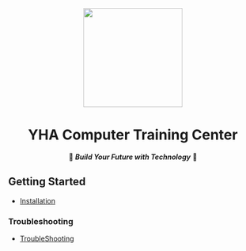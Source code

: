 <!-- header  -->

<div align=center>

<img src="./public/image/logo/logo.png" width="200px">

# YHA Computer Training Center   

🔆 ***Build Your Future with Technology*** 🔆

</div>

<!-- content  -->

## Getting Started

- [Installation](https://github.com/YHA-Center/yha-website/blob/main/guide/getting-started.md)


### Troubleshooting

- [TroubleShooting](https://github.com/YHA-Center/yha-website/blob/main/guide/troubleshooting.md)

